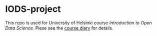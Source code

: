 # IODS-project
This repo is used for University of Helsinki course *Introduction to Open Data Science*.
Plese see the [course diary](https://mturkkila.github.io/IODS-project/) for details.
